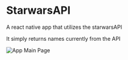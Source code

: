# StarwarsAPI
A react native app that utilizes the starwarsAPI

It simply returns names currently from the API

![App Main Page]('https://github.com/thejoshuahendrix/StarwarsAPI/blob/main/images/Capture.PNG?raw=true')
